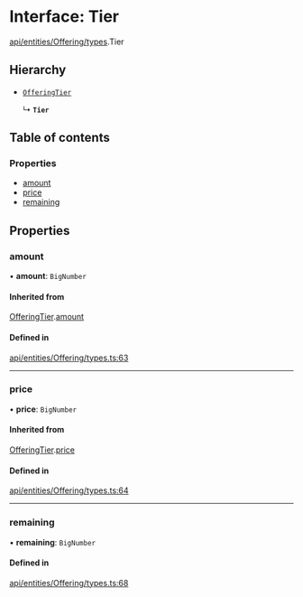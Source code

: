 # Interface: Tier

[api/entities/Offering/types](../wiki/api.entities.Offering.types).Tier

## Hierarchy

- [`OfferingTier`](../wiki/api.entities.Offering.types.OfferingTier)

  ↳ **`Tier`**

## Table of contents

### Properties

- [amount](../wiki/api.entities.Offering.types.Tier#amount)
- [price](../wiki/api.entities.Offering.types.Tier#price)
- [remaining](../wiki/api.entities.Offering.types.Tier#remaining)

## Properties

### amount

• **amount**: `BigNumber`

#### Inherited from

[OfferingTier](../wiki/api.entities.Offering.types.OfferingTier).[amount](../wiki/api.entities.Offering.types.OfferingTier#amount)

#### Defined in

[api/entities/Offering/types.ts:63](https://github.com/PolymeshAssociation/polymesh-sdk/blob/e978aefd/src/api/entities/Offering/types.ts#L63)

___

### price

• **price**: `BigNumber`

#### Inherited from

[OfferingTier](../wiki/api.entities.Offering.types.OfferingTier).[price](../wiki/api.entities.Offering.types.OfferingTier#price)

#### Defined in

[api/entities/Offering/types.ts:64](https://github.com/PolymeshAssociation/polymesh-sdk/blob/e978aefd/src/api/entities/Offering/types.ts#L64)

___

### remaining

• **remaining**: `BigNumber`

#### Defined in

[api/entities/Offering/types.ts:68](https://github.com/PolymeshAssociation/polymesh-sdk/blob/e978aefd/src/api/entities/Offering/types.ts#L68)
